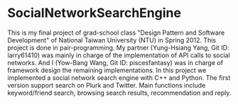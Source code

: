 SocialNetworkSearchEngine
=========================

This is my final project of grad-school class "Design Pattern and Software Development" of National Taiwan University (NTU) in Spring 2012. This project is done in pair-programming. My partner (Yung-Hsiang Yang, Git ID: larry61410) was mainly in charge of the implementation of API calls to social networks. And I (Yow-Bang Wang, Git ID: piscesfantasy) was in charge of framework design the remaining implementations. In this project we implemented a social network search engine with C++ and Python. The first version support search on Plurk and Twitter. Main functions include keyword/friend search, browsing search results, recommendation and reply.

